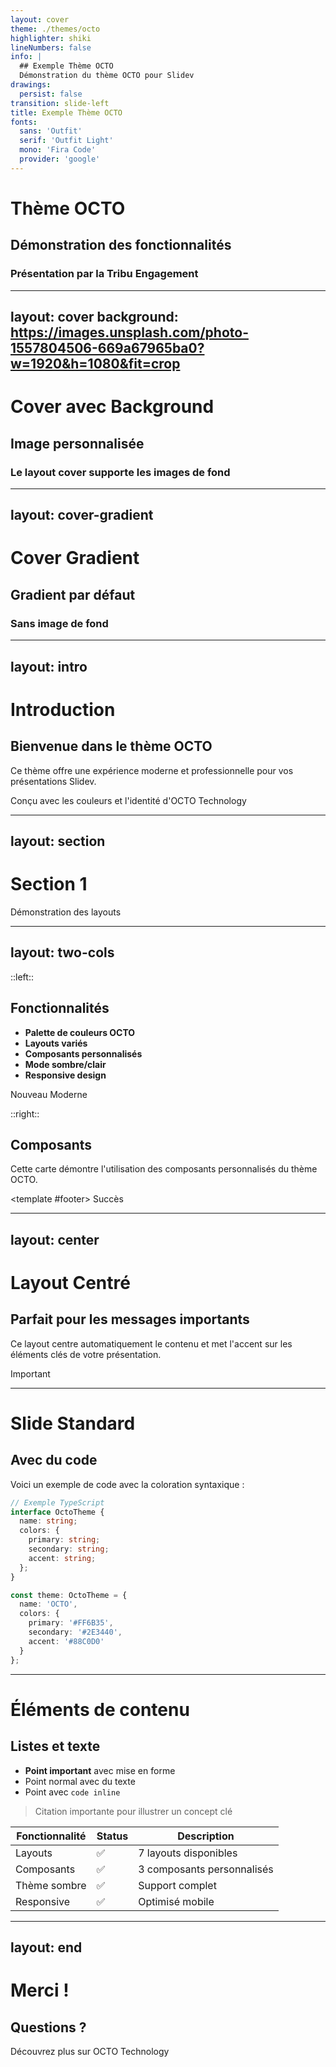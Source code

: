 ```yaml
---
layout: cover
theme: ./themes/octo
highlighter: shiki
lineNumbers: false
info: |
  ## Exemple Thème OCTO
  Démonstration du thème OCTO pour Slidev
drawings:
  persist: false
transition: slide-left
title: Exemple Thème OCTO
fonts:
  sans: 'Outfit'
  serif: 'Outfit Light'
  mono: 'Fira Code'
  provider: 'google'
---
```


# Thème OCTO

## Démonstration des fonctionnalités

### Présentation par la Tribu Engagement

---
layout: cover
background: https://images.unsplash.com/photo-1557804506-669a67965ba0?w=1920&h=1080&fit=crop
---

# Cover avec Background

## Image personnalisée

### Le layout cover supporte les images de fond

---
layout: cover-gradient
---

# Cover Gradient

## Gradient par défaut

### Sans image de fond

---
layout: intro
---

# Introduction

## Bienvenue dans le thème OCTO

Ce thème offre une expérience moderne et professionnelle pour vos présentations Slidev.

<div class="subtitle">
Conçu avec les couleurs et l'identité d'OCTO Technology
</div>

---
layout: section
---

# Section 1

Démonstration des layouts

---
layout: two-cols
---

::left::

## Fonctionnalités

- **Palette de couleurs OCTO**
- **Layouts variés**
- **Composants personnalisés**
- **Mode sombre/clair**
- **Responsive design**

<OctoBadge variant="primary">Nouveau</OctoBadge>
<OctoBadge variant="accent">Moderne</OctoBadge>

::right::

## Composants

<OctoCard elevated>
  <template #header>
    <h3>Carte exemple</h3>
  </template>
  
  Cette carte démontre l'utilisation des composants personnalisés du thème OCTO.
  
  <template #footer>
    <OctoBadge variant="success" size="sm">Succès</OctoBadge>
  </template>
</OctoCard>

<div class="mt-4">
  <OctoLogo :size="60" />
</div>

---
layout: center
---

# Layout Centré

## Parfait pour les messages importants

Ce layout centre automatiquement le contenu et met l'accent sur les éléments clés de votre présentation.

<OctoBadge variant="warning" size="lg">Important</OctoBadge>

---

# Slide Standard

## Avec du code

Voici un exemple de code avec la coloration syntaxique :

```typescript
// Exemple TypeScript
interface OctoTheme {
  name: string;
  colors: {
    primary: string;
    secondary: string;
    accent: string;
  };
}

const theme: OctoTheme = {
  name: 'OCTO',
  colors: {
    primary: '#FF6B35',
    secondary: '#2E3440',
    accent: '#88C0D0'
  }
};
```

---

# Éléments de contenu

## Listes et texte

- **Point important** avec mise en forme
- Point normal avec du texte
- Point avec `code inline`

> Citation importante pour illustrer un concept clé

| Fonctionnalité | Status | Description |
|----------------|--------|-------------|
| Layouts | ✅ | 7 layouts disponibles |
| Composants | ✅ | 3 composants personnalisés |
| Thème sombre | ✅ | Support complet |
| Responsive | ✅ | Optimisé mobile |

---
layout: end
---

# Merci !

## Questions ?

Découvrez plus sur OCTO Technology

<div class="mt-8">
  <OctoLogo :size="80" />
</div>